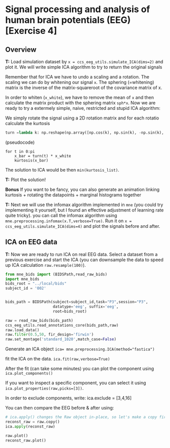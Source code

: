 # Signal processing and analysis of human brain potentials (EEG) [Exercise 4]
## Overview
**T:** Load simulation dataset by `x = ccs_eeg_utils.simulate_ICA(dims=2)` and plot it. We will write simple ICA algorithm to try to return the original signals

Remember that for ICA we have to undo a scaling and a rotation. The scaling we can do by whitening our signal `x`. The sphering (=whitening) matrix is the inverse of the matrix-squareroot of the covariance matrix of x.

In order to whiten (`x_white`), we have to remove the mean of `x` and then calculate the matrix product with the sphering matrix `sph*x`.
Now we are ready to try a extermely simple, naive, restricted and stupid ICA algorithm:

We simply rotate the signal using a 2D rotation matrix and for each rotatio calculate the kurtosis

```python
turn =lambda k: np.reshape(np.array([np.cos(k), np.sin(k), -np.sin(k), np.cos(k)]),(2,2))
```

(pseudocode)

```
for t in 0:pi
    x_bar = turn(t) * x_white
    kurtosis(x_bar)
```

The solution to ICA would be then `min(kurtosis_list)`.

**T:** Plot the solution! 

**Bonus** If you want to be fancy, you can also generate an animation linking kurtosis +  rotating the datapoints + marginal histograms together

**T:** Next we will use the infomax algorithm implemented in `mne` (you could try implementing it yourself, but I found an effective adjustment of learning rate quite tricky).
you can call the infomax algorithm using `mne.preprocessing.infomax(x.T,verbose=True)`. Run it on `x = ccs_eeg_utils.simulate_ICA(dims=4)` and plot the signals before and after.


## ICA on EEG data
**T:** Now we are ready to run ICA on real EEG data. Select a dataset from a previous exercise and start the ICA (you can downsample the data to speed up ICA calculation
`raw.resample(100)`).
```python
from mne_bids import (BIDSPath,read_raw_bids)
import mne_bids
bids_root = "../local/bids"
subject_id = '002'


bids_path = BIDSPath(subject=subject_id,task="P3",session="P3",
                     datatype='eeg', suffix='eeg',
                     root=bids_root)

raw = read_raw_bids(bids_path)
ccs_eeg_utils.read_annotations_core(bids_path,raw)
raw.load_data()
raw.filter(0.5,50, fir_design='firwin')
raw.set_montage('standard_1020',match_case=False)

```

Generate an ICA object
`ica= mne.preprocessing.ICA(method="fastica")`

fit the ICA on the data.
`ica.fit(raw,verbose=True)`

After the fit (can take some minutes) you can plot the component using `ica.plot_components()`

If you want to inspect a specific component, you can select it using `ica.plot_properties(raw,picks=[3])`. 

In order to exclude components, write: ica.exclude = [3,4,16]

You can then compare the EEG before & after using:
```python
# ica.apply() changes the Raw object in-place, so let's make a copy first:
reconst_raw = raw.copy()
ica.apply(reconst_raw)

raw.plot()
reconst_raw.plot()  
```

